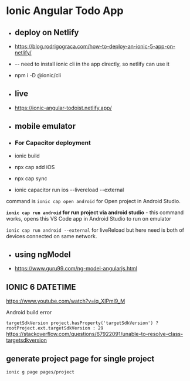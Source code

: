 # Ionic Angular Todo App

- ## deploy on Netlify
- https://blog.rodrigograca.com/how-to-deploy-an-ionic-5-app-on-netlify/
- -- need to install ionic cli in the app directly, so netlify can use it
- npm i -D @ionic/cli

- ## live
- https://ionic-angular-todoist.netlify.app/

- ## mobile emulator
- ### For Capacitor deployment
- ionic build
- npx cap add iOS
- npx cap sync
- ionic capacitor run ios --livereload --external

command is `ionic cap open android` for Open project in Android Studio.

**`ionic cap run android` for run project via android studio** - this command works, opens this VS Code app in Android Studio to run on emulator

`ionic cap run android --external` for liveReload but here need is both of devices connected on same network.

- ## using ngModel
- https://www.guru99.com/ng-model-angularjs.html

## IONIC 6 DATETIME

https://www.youtube.com/watch?v=iq_XIPml9_M

Android build error

`targetSdkVersion project.hasProperty('targetSdkVersion') ? rootProject.ext.targetSdkVersion : 29`
https://stackoverflow.com/questions/67922091/unable-to-resolve-class-targetsdkversion

## generate project page for single project

`ionic g page pages/project`
